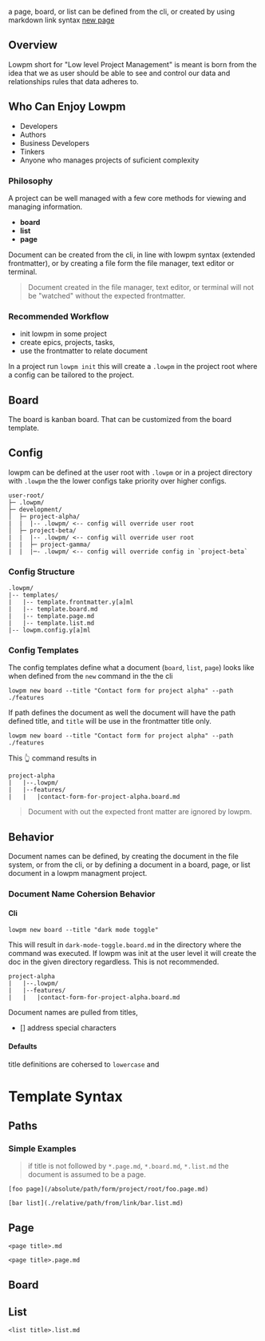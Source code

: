 a page, board, or list can be defined from the cli, or created by using markdown link syntax [new page](./path/to/new-page.md)


## Overview 

Lowpm short for "Low level Project Management" is meant is born from the idea that we as user should be able to see and control our data and relationships rules that data adheres to. 

## Who Can Enjoy Lowpm 

- Developers 
- Authors
- Business Developers 
- Tinkers 
- Anyone who manages projects of suficient complexity 

### Philosophy 

A project can be well managed with a few core methods for viewing and managing information. 

- **board**
- **list** 
- **page**

Document can be created from the cli, in line with lowpm syntax (extended frontmatter), or by creating a file form the file manager, text editor or terminal. 

> Document created in the file manager, text editor, or terminal will not be "watched" without the expected frontmatter. 

### Recommended Workflow 

- init lowpm in some project 
- create epics, projects, tasks, 
- use the frontmatter to relate document

In a project run `lowpm init` this will create a `.lowpm` in the project root where a config can be tailored to the project. 


## Board 

The board is kanban board. That can be customized from the board template. 

## Config 

lowpm can be defined at the user root with `.lowpm` or in a project directory with `.lowpm` the the lower configs take priority over higher configs. 

```
user-root/
├─ .lowpm/
├─ development/
│  ├─ project-alpha/
|  |  |-- .lowpm/ <-- config will override user root
│  ├─ project-beta/
|  |  |-- .lowpm/ <-- config will override user root
|  |  ├─ project-gamma/
|  |  |─- .lowpm/ <-- config will override config in `project-beta`

```

### Config Structure 

```
.lowpm/
|-- templates/
|   |-- template.frontmatter.y[a]ml
|   |-- template.board.md
|   |-- template.page.md
|   |-- template.list.md
|-- lowpm.config.y[a]ml
```

### Config Templates 

The config templates define what a document (`board`, `list`, `page`) looks like when defined from the `new` command in the the cli

```
lowpm new board --title "Contact form for project alpha" --path ./features
```

If path defines the document as well the document will have the path defined title, and `title` will be use in the frontmatter title only. 

```
lowpm new board --title "Contact form for project alpha" --path ./features
```

This 👆 command results in 

```
project-alpha
|   |--.lowpm/
|   |--features/
|   |   |contact-form-for-project-alpha.board.md
```

> Document with out the expected front matter are ignored by lowpm.

## Behavior 

Document names can be defined, by creating the document in the file system, or from the cli, or by defining a document in a board, page, or list document in a lowpm managment project. 

### Document Name Cohersion Behavior 

#### Cli 

```
lowpm new board --title "dark mode toggle" 
```

This will result in `dark-mode-toggle.board.md` in the directory where the command was executed. If lowpm was init at the user level it will create the doc in the given directory regardless. This is not recommended. 



```
project-alpha
|   |--.lowpm/
|   |--features/
|   |   |contact-form-for-project-alpha.board.md
```


Document names are pulled from titles, 

- [] address special characters

#### Defaults 



title definitions are cohersed to `lowercase` and 

# Template Syntax 

## Paths

### Simple Examples

> if title is not followed by `*.page.md`, `*.board.md`, `*.list.md` the document is assumed to be a page.

`[foo page](/absolute/path/form/project/root/foo.page.md)`


`[bar list](./relative/path/from/link/bar.list.md)`



## Page

`<page title>.md` 

`<page title>.page.md`



## Board 


## List 

`<list title>.list.md`




